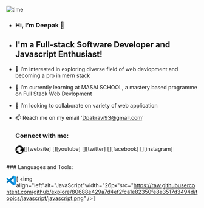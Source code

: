  ![time](time.gif)
 </br>
- ### Hi, I’m Deepak 👋
- ## I'm a Full-stack Software Developer and Javascript Enthusiast!
- 👀 I’m interested in exploring diverse field of web devlopment and becoming a pro in mern stack
- 🌱 I’m currently learning at MASAI SCHOOL, a mastery based programme on Full Stack Web Devlopment
- 💞️ I’m looking to collaborate on variety of web application
- 📫 Reach me on my email 'Dpakravi93@gmail.com'
  ### Connect with me:

  [<img align="left" alt="" width="22px" src="https://raw.githubusercontent.com/iconic/open-iconic/master/svg/globe.svg" />][website]
  [<img align="left" alt="" width="22px" src="https://cdn.jsdelivr.net/npm/simple-icons@v3/icons/youtube.svg" />][youtube]
  [<img align="left" alt="" width="22px" src="https://cdn.jsdelivr.net/npm/simple-icons@v3/icons/twitter.svg" />][twitter]
  [<img align="left" alt="" width="22px" src="https://cdn.jsdelivr.net/npm/simple-icons@v3/icons/facebook.svg" />][facebook]
  [<img align="left" alt="" width="22px" src="https://cdn.jsdelivr.net/npm/simple-icons@v3/icons/instagram.svg" />][instagram]

<br />
  ### Languages and Tools:
  
  [<img align="left" alt="Visual Studio Code" width="26px" src="https://raw.githubusercontent.com/github/explore/80688e429a7d4ef2fca1e82350fe8e3517d3494d/topics/visual-studio-code/visual-studio-code.png" />
  <img align="left"alt="JavaScript"width="26px"src="https://raw.githubusercontent.com/github/explore/80688e429a7d4ef2fca1e82350fe8e3517d3494d/topics/javascript/javascript.png" />]
<!---
Dkravi93/Dkravi93 is a ✨ special ✨ repository because its `README.md` (this file) appears on your GitHub profile.
You can click the Preview link to take a look at your changes.
--->
